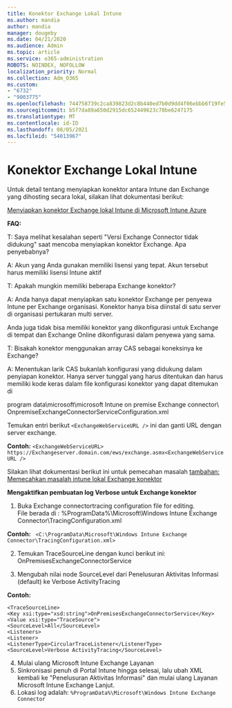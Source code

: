 ```yaml
---
title: Konektor Exchange Lokal Intune
ms.author: mandia
author: mandia
manager: dougeby
ms.date: 04/21/2020
ms.audience: Admin
ms.topic: article
ms.service: o365-administration
ROBOTS: NOINDEX, NOFOLLOW
localization_priority: Normal
ms.collection: Adm_O365
ms.custom:
- "6732"
- "9003775"
ms.openlocfilehash: 744758739c2ca839823d2c8b440ed7b0d9dd4f06ebbb6f19fe52041a6710c4b4
ms.sourcegitcommit: b5f7da89a650d2915dc652449623c78be6247175
ms.translationtype: MT
ms.contentlocale: id-ID
ms.lasthandoff: 08/05/2021
ms.locfileid: "54013967"
---
```

# <a name="intune-exchange-on-premise-connector"></a>Konektor Exchange Lokal Intune

Untuk detail tentang menyiapkan konektor antara Intune dan Exchange yang dihosting secara lokal, silakan lihat dokumentasi berikut:

[Menyiapkan konektor Exchange lokal Intune di Microsoft Intune Azure](https://docs.microsoft.com/intune/exchange-connector-install)

**FAQ:**

T: Saya melihat kesalahan seperti "Versi Exchange Connector tidak didukung" saat mencoba menyiapkan konektor Exchange. Apa penyebabnya?

A: Akun yang Anda gunakan memiliki lisensi yang tepat. Akun tersebut harus memiliki lisensi Intune aktif

T: Apakah mungkin memiliki beberapa Exchange konektor?

A: Anda hanya dapat menyiapkan satu konektor Exchange per penyewa Intune per Exchange organisasi. Konektor hanya bisa diinstal di satu server di organisasi pertukaran multi server.

Anda juga tidak bisa memiliki konektor yang dikonfigurasi untuk Exchange di tempat dan Exchange Online dikonfigurasi dalam penyewa yang sama.

T: Bisakah konektor menggunakan array CAS sebagai koneksinya ke Exchange?

A: Menentukan larik CAS bukanlah konfigurasi yang didukung dalam penyiapan konektor. Hanya server tunggal yang harus ditentukan dan harus memiliki kode keras dalam file konfigurasi konektor yang dapat ditemukan di

program data\microsoft\microsoft Intune on premise Exchange connector\ OnpremiseExchangeConnectorServiceConfiguration.xml

Temukan entri berikut ```<ExchangeWebServiceURL />``` ini dan ganti URL dengan server exchange.

**Contoh:**
```<ExchangeWebServiceURL> https://Exchangeserver.domain.com/ews/exchange.asmx<ExchangeWebServiceURL />```

Silakan lihat dokumentasi berikut ini untuk pemecahan masalah [tambahan: Memecahkan masalah intune lokal Exchange konektor](https://support.microsoft.com/help/4471887/troubleshooting-exchange-connector-in-microsoft-intune)

**Mengaktifkan pembuatan log Verbose untuk Exchange konektor**

1. Buka Exchange connectortracing configuration file for editing.  
File berada di : %ProgramData%\Microsoft\Windows Intune Exchange Connector\TracingConfiguration.xml  

**Contoh:**
``` <C:\ProgramData\Microsoft\Windows Intune Exchange Connector\TracingConfiguration.xml>```
  
2. Temukan TraceSourceLine dengan kunci berikut ini: OnPremisesExchangeConnectorService  
  
3. Mengubah nilai node SourceLevel dari Penelusuran Aktivitas Informasi (default) ke Verbose ActivityTracing  

**Contoh:**
```
<TraceSourceLine>  
<Key xsi:type="xsd:string">OnPremisesExchangeConnectorService</Key>  
<Value xsi:type="TraceSource">  
<SourceLevel>All</SourceLevel>  
<Listeners>  
<Listener>  
<ListenerType>CircularTraceListener</ListenerType>
<SourceLevel>Verbose ActivityTracing</SourceLevel>
```
4. Mulai ulang Microsoft Intune Exchange Layanan  
5. Sinkronisasi penuh di Portal Intune hingga selesai, lalu ubah XML kembali ke "Penelusuran Aktivitas Informasi" dan mulai ulang Layanan Microsoft Intune Exchange Lanjut.  
6. Lokasi log adalah: `%ProgramData%\Microsoft\Windows Intune Exchange Connector`